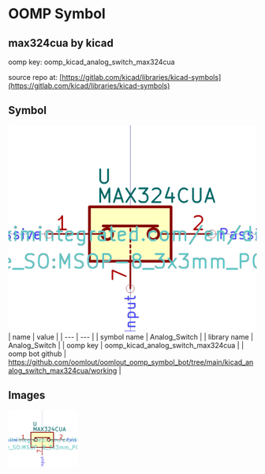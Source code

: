 # OOMP Symbol  
## max324cua  by kicad  
  
oomp key: oomp_kicad_analog_switch_max324cua  
  
source repo at: [https://gitlab.com/kicad/libraries/kicad-symbols](https://gitlab.com/kicad/libraries/kicad-symbols)  
## Symbol  
  
[![working.png](working_600.png)](working.png)  
| name | value | 
| --- | --- | 
| symbol name | Analog_Switch | 
| library name | Analog_Switch | 
| oomp key | oomp_kicad_analog_switch_max324cua | 
| oomp bot github | https://github.com/oomlout/oomlout_oomp_symbol_bot/tree/main/kicad_analog_switch_max324cua/working | 
## Images  
  
[![working.png](working_140.png)](working.png)  
